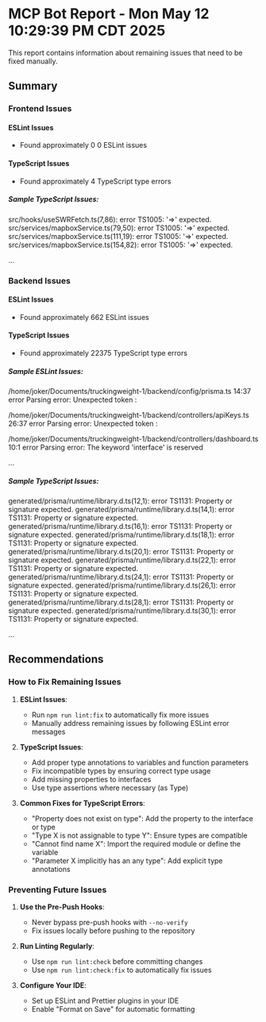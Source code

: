 # MCP Bot Report - Mon May 12 10:29:39 PM CDT 2025

This report contains information about remaining issues that need to be fixed manually.

## Summary

### Frontend Issues

#### ESLint Issues
- Found approximately 0
0 ESLint issues

#### TypeScript Issues
- Found approximately 4 TypeScript type errors

##### Sample TypeScript Issues:
src/hooks/useSWRFetch.ts(7,86): error TS1005: '=>' expected.
src/services/mapboxService.ts(79,50): error TS1005: '=>' expected.
src/services/mapboxService.ts(111,19): error TS1005: '=>' expected.
src/services/mapboxService.ts(154,82): error TS1005: '=>' expected.

...

### Backend Issues

#### ESLint Issues
- Found approximately 662 ESLint issues

#### TypeScript Issues
- Found approximately 22375 TypeScript type errors

##### Sample ESLint Issues:

/home/joker/Documents/truckingweight-1/backend/config/prisma.ts
  14:37  error  Parsing error: Unexpected token :

/home/joker/Documents/truckingweight-1/backend/controllers/apiKeys.ts
  26:37  error  Parsing error: Unexpected token :

/home/joker/Documents/truckingweight-1/backend/controllers/dashboard.ts
  10:1  error  Parsing error: The keyword 'interface' is reserved


...

##### Sample TypeScript Issues:
generated/prisma/runtime/library.d.ts(12,1): error TS1131: Property or signature expected.
generated/prisma/runtime/library.d.ts(14,1): error TS1131: Property or signature expected.
generated/prisma/runtime/library.d.ts(16,1): error TS1131: Property or signature expected.
generated/prisma/runtime/library.d.ts(18,1): error TS1131: Property or signature expected.
generated/prisma/runtime/library.d.ts(20,1): error TS1131: Property or signature expected.
generated/prisma/runtime/library.d.ts(22,1): error TS1131: Property or signature expected.
generated/prisma/runtime/library.d.ts(24,1): error TS1131: Property or signature expected.
generated/prisma/runtime/library.d.ts(26,1): error TS1131: Property or signature expected.
generated/prisma/runtime/library.d.ts(28,1): error TS1131: Property or signature expected.
generated/prisma/runtime/library.d.ts(30,1): error TS1131: Property or signature expected.

...

## Recommendations

### How to Fix Remaining Issues

1. **ESLint Issues**:
   - Run `npm run lint:fix` to automatically fix more issues
   - Manually address remaining issues by following ESLint error messages

2. **TypeScript Issues**:
   - Add proper type annotations to variables and function parameters
   - Fix incompatible types by ensuring correct type usage
   - Add missing properties to interfaces
   - Use type assertions where necessary (as Type)

3. **Common Fixes for TypeScript Errors**:
   - "Property does not exist on type": Add the property to the interface or type
   - "Type X is not assignable to type Y": Ensure types are compatible
   - "Cannot find name X": Import the required module or define the variable
   - "Parameter X implicitly has an any type": Add explicit type annotations

### Preventing Future Issues

1. **Use the Pre-Push Hooks**:
   - Never bypass pre-push hooks with `--no-verify`
   - Fix issues locally before pushing to the repository

2. **Run Linting Regularly**:
   - Use `npm run lint:check` before committing changes
   - Use `npm run lint:check:fix` to automatically fix issues

3. **Configure Your IDE**:
   - Set up ESLint and Prettier plugins in your IDE
   - Enable "Format on Save" for automatic formatting

